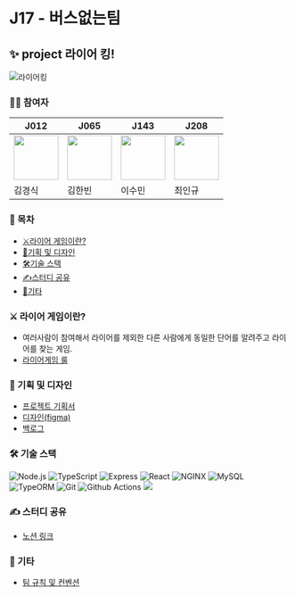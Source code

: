 # J17 - 버스없는팀
## ✨ project 라이어 킹!
![라이어킹](https://user-images.githubusercontent.com/75592009/139189863-fe41eb9e-8cb3-4739-b279-d81ba4c783e4.jpg)

### 🙍‍♂️ 참여자

|J012|J065|J143|J208|
|-|-|-|-|
|<img src="https://avatars.githubusercontent.com/u/83746849?s=64&v=4" width="80px" height="80px">|<img src="https://avatars.githubusercontent.com/u/15135565?s=64&v=4" width="80px" height="80px">|<img src="https://avatars.githubusercontent.com/u/87405529?s=64&v=4" width="80px" height="80px">|<img src="https://avatars.githubusercontent.com/u/75592009?s=64&v=4" width="80px" height="80px">|
|김경식|김한빈|이수민|최인규|

### 📑 목차
- [⚔️라이어 게임이란?](#-라이어-게임이란?)
- [🎨기획 및 디자인](#-기획-및-디자인)
- [🛠️기술 스택](#-기술-스택)
- [✍️스터디 공유](#-스터디-공유)
- [📌기타](#-기타)

### ⚔️ 라이어 게임이란?
- 여러사람이 참여해서 라이어를 제외한 다른 사람에게 동일한 단어를 알려주고 라이어를 찾는 게임.
- [라이어게임 룰](https://m.blog.naver.com/madidaacc/221963552615)

### 🎨 기획 및 디자인
- [프로젝트 기획서](https://github.com/boostcampwm-2021/WEB17/wiki/%ED%94%84%EB%A1%9C%EC%A0%9D%ED%8A%B8-%EA%B8%B0%ED%9A%8D%EC%84%9C)
- [디자인(figma)](https://www.figma.com/file/L87pZSl2LScAcMvAz7hrgX/Web17-%EB%B2%84%EC%8A%A4%EC%97%86%EB%8A%94%ED%8C%80)
- [백로그](https://docs.google.com/spreadsheets/d/1cC2TxJ4erFBsuq4bkKqv3V4KO6FwedPEPYoUufhIlGM/edit#gid=0)

### 🛠️ 기술 스택
![Node.js](https://img.shields.io/badge/Node.js-v14.18.1-%23339933?style=flat&logo=Node.js&logoColor=white) ![TypeScript](https://img.shields.io/badge/TypeScript-%233178C6?style=flat&logo=TypeScript&logoColor=white) ![Express](https://img.shields.io/badge/Express-v4.16.1-%23000000?style=flat&logo=Express&logoColor=white) 
![React](https://img.shields.io/badge/React-%2361DAFB?style=flat&logo=React&logoColor=white) ![NGINX](https://img.shields.io/badge/NGINX-%23009639?style=flat&logo=NGINX&logoColor=white) ![MySQL](https://img.shields.io/badge/MySQL-%234479A1?style=flat&logo=MySQL&logoColor=white) ![TypeORM](https://img.shields.io/badge/TypeORM-f36c21) 
![Git](https://img.shields.io/badge/Git-%23F05032?style=flat&logo=Git&logoColor=white) ![Github Actions](https://img.shields.io/badge/Github%20Actions-%232088FF?style=flat&logo=Github%20Actions&logoColor=white) <img src="https://img.shields.io/badge/Naver_Cloud_Platform-0.0.0-03C75A?logo=Naver">

### ✍️ 스터디 공유
- [노션 링크](https://diligent-yak-42a.notion.site/J17-e6a96c803671471aad45473f83f1468b)

### 📌 기타
- [팀 규칙 및 컨벤션](https://github.com/boostcampwm-2021/WEB17/wiki/%ED%8C%80-%EA%B7%9C%EC%B9%99)
